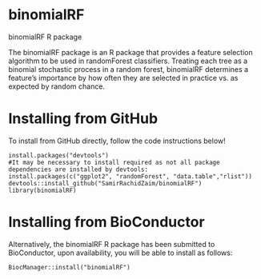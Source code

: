 # binomialRF
binomialRF R package

The binomialRF package is an R package that provides a feature selection algorithm to be used in randomForest classifiers. Treating each tree as a binomial stochastic process in a random forest, binomialRF determines a feature’s importance by how often they are selected in practice vs. as expected by random chance.


# Installing from GitHub

To install from GitHub directly, follow the code instructions below!

```
install.packages("devtools")
#It may be necessary to install required as not all package dependencies are installed by devtools:
install.packages(c("ggplot2", "randomForest", "data.table","rlist"))
devtools::install_github("SamirRachidZaim/binomialRF")
library(binomialRF)
```

# Installing from BioConductor

Alternatively, the binomialRF R package has been submitted to BioConductor, upon availability, you will be able to install as follows: 

```
BiocManager::install("binomialRF")

```
